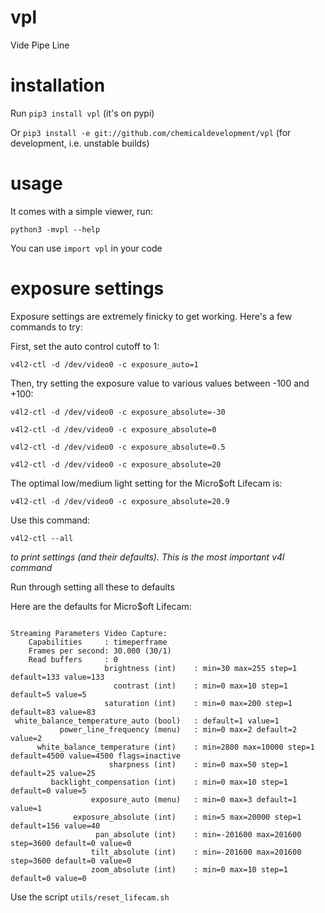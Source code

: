 # vpl

Vide Pipe Line


# installation

Run `pip3 install vpl` (it's on pypi)

Or `pip3 install -e git://github.com/chemicaldevelopment/vpl` (for development, i.e. unstable builds)

# usage

It comes with a simple viewer, run:

`python3 -mvpl --help`

You can use `import vpl` in your code

# exposure settings

Exposure settings are extremely finicky to get working. Here's a few commands to try:

First, set the auto control cutoff to 1:

`v4l2-ctl -d /dev/video0 -c exposure_auto=1`

Then, try setting the exposure value to various values between -100 and +100:

`v4l2-ctl -d /dev/video0 -c exposure_absolute=-30`

`v4l2-ctl -d /dev/video0 -c exposure_absolute=0`

`v4l2-ctl -d /dev/video0 -c exposure_absolute=0.5`

`v4l2-ctl -d /dev/video0 -c exposure_absolute=20`

The optimal low/medium light setting for the Micro$oft Lifecam is:

`v4l2-ctl -d /dev/video0 -c exposure_absolute=20.9`


Use this command:

`v4l2-ctl --all`

*to print settings (and their defaults). This is the most important v4l command*

Run through setting all these to defaults


Here are the defaults for Micro$oft Lifecam:

```

Streaming Parameters Video Capture:
	Capabilities     : timeperframe
	Frames per second: 30.000 (30/1)
	Read buffers     : 0
                     brightness (int)    : min=30 max=255 step=1 default=133 value=133
                       contrast (int)    : min=0 max=10 step=1 default=5 value=5
                     saturation (int)    : min=0 max=200 step=1 default=83 value=83
 white_balance_temperature_auto (bool)   : default=1 value=1
           power_line_frequency (menu)   : min=0 max=2 default=2 value=2
      white_balance_temperature (int)    : min=2800 max=10000 step=1 default=4500 value=4500 flags=inactive
                      sharpness (int)    : min=0 max=50 step=1 default=25 value=25
         backlight_compensation (int)    : min=0 max=10 step=1 default=0 value=5
                  exposure_auto (menu)   : min=0 max=3 default=1 value=1
              exposure_absolute (int)    : min=5 max=20000 step=1 default=156 value=40
                   pan_absolute (int)    : min=-201600 max=201600 step=3600 default=0 value=0
                  tilt_absolute (int)    : min=-201600 max=201600 step=3600 default=0 value=0
                  zoom_absolute (int)    : min=0 max=10 step=1 default=0 value=0

```

 
Use the script `utils/reset_lifecam.sh`

